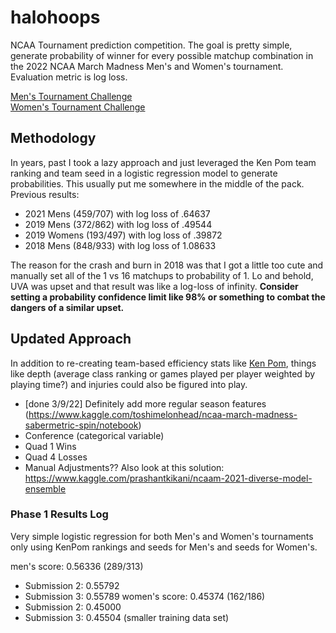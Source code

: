 # halohoops
NCAA Tournament prediction competition. The goal is pretty simple, generate probability of winner for every possible matchup combination in the 2022 NCAA March Madness Men's and Women's tournament. Evaluation metric is log loss.

[Men's Tournament Challenge](https://www.kaggle.com/c/mens-march-mania-2022)  
[Women's Tournament Challenge](https://www.kaggle.com/c/womens-march-mania-2022)  

## Methodology
In years, past I took a lazy approach and just leveraged the Ken Pom team ranking and team seed in a logistic regression model to generate probabilities. This usually put me somewhere in the middle of the pack. Previous results:

* 2021 Mens (459/707) with log loss of .64637
* 2019 Mens (372/862) with log loss of .49544
* 2019 Womens (193/497) with log loss of .39872
* 2018 Mens (848/933) with log loss of 1.08633

The reason for the crash and burn in 2018 was that I got a little too cute and manually set all of the 1 vs 16 matchups to probability of 1. Lo and behold, UVA was upset and that result was like a log-loss of infinity. **Consider setting a probability confidence limit like 98% or something to combat the dangers of a similar upset.**  

## Updated Approach  
In addition to re-creating team-based efficiency stats like [Ken Pom](https://kenpom.com/), things like depth (average class ranking or games played per player weighted by playing time?) and injuries could also be figured into play.
  * [done 3/9/22] Definitely add more regular season features (https://www.kaggle.com/toshimelonhead/ncaa-march-madness-sabermetric-spin/notebook)
  * Conference (categorical variable)
  * Quad 1 Wins
  * Quad 4 Losses
  * Manual Adjustments??
Also look at this solution:
https://www.kaggle.com/prashantkikani/ncaam-2021-diverse-model-ensemble

### Phase 1 Results Log
Very simple logistic regression for both Men's and Women's tournaments only using KenPom rankings and seeds for Men's and seeds for Women's.

men's score: 0.56336 (289/313)
  * Submission 2: 0.55792
  * Submission 3: 0.55789
women's score: 0.45374 (162/186)
  * Submission 2: 0.45000
  * Submission 3: 0.45504 (smaller training data set)
